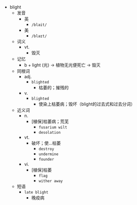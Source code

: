 - blight
  - 发音
    - 英
      - `/blait/`
    - 美
      - `/blaɪt/`
  - 词义
    - vt.
      - 毁灭
  - 记忆
    - b + light (光) → 植物无光便死亡 → 毁灭
  - 同根词
    - adj.
      - `blighted`
        - 枯萎的；摧残的
    - v.
      - `blighted`
        - 使染上枯萎病；毁坏（blight的过去式和过去分词）
  - 近义词
    - n.
      - [植保]枯萎病；荒芜
        - `fusarium wilt`
        - `desolation`
    - vt.
      - 破坏；使…枯萎
        - `destroy`
        - `undermine`
        - `founder`
    - vi.
      - [植保]枯萎
        - `flag`
        - `wither away`
  - 短语
    - `late blight`
      - 晚疫病 
